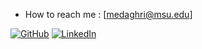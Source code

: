 - How to reach me : [medaghri@msu.edu] 

[![GitHub](https://img.shields.io/badge/GitHub-181717?style=flat&logo=github&logoColor=white)](https://github.com/moumenalaoui)
[![LinkedIn](https://img.shields.io/badge/LinkedIn-0A66C2?style=flat&logo=linkedin&logoColor=white)](www.linkedin.com/in/moumenalaoui)
